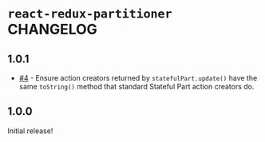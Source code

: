 # `react-redux-partitioner` CHANGELOG

## 1.0.1

- [#4](https://github.com/planttheidea/react-redux-partitioner/pull/4) - Ensure action creators returned by `statefulPart.update()` have the same `toString()` method that standard Stateful Part action creators do.

## 1.0.0

Initial release!

